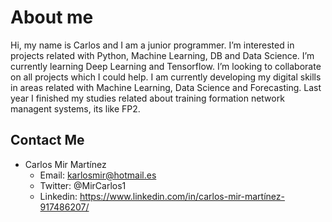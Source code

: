 # About me
Hi, my name is Carlos and I am a junior programmer. I’m interested in projects related with Python, Machine Learning, DB and Data Science.
I’m currently learning Deep Learning and Tensorflow. I’m looking to collaborate on all projects which I could help.
I am currently developing my digital skills in areas related with Machine Learning, Data Science and Forecasting. Last year I finished my studies related
about training formation network managent systems, its like FP2.

## Contact Me
* Carlos Mir Martínez
  * Email: karlosmir@hotmail.es
  * Twitter: @MirCarlos1
  * Linkedin: https://www.linkedin.com/in/carlos-mir-martínez-917486207/
